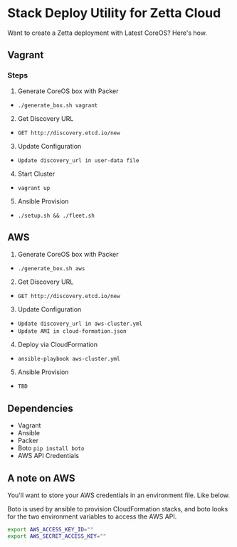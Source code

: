 # Stack Deploy Utility for Zetta Cloud

Want to create a Zetta deployment with Latest CoreOS? Here's how.

## Vagrant

### Steps

1. Generate CoreOS box with Packer
  - `./generate_box.sh vagrant`
2. Get Discovery URL
  - `GET http://discovery.etcd.io/new`
3. Update Configuration
  - `Update discovery_url in user-data file`
4. Start Cluster
  - `vagrant up`
5. Ansible Provision
  - `./setup.sh && ./fleet.sh`

## AWS

1. Generate CoreOS box with Packer
  - `./generate_box.sh aws`
2. Get Discovery URL
  - `GET http://discovery.etcd.io/new`
3. Update Configuration
  - `Update discovery_url in aws-cluster.yml`
  - `Update AMI in cloud-formation.json`
4. Deploy via CloudFormation
  - `ansible-playbook aws-cluster.yml`
5. Ansible Provision
  - `TBD`

## Dependencies

- Vagrant
- Ansible
- Packer
- Boto `pip install boto`
- AWS API Credentials

## A note on AWS

You'll want to store your AWS credentials in an environment file. Like below. 

Boto is used by ansible to provision CloudFormation stacks, and boto looks for the two environment variables to access the AWS API.

```bash
export AWS_ACCESS_KEY_ID=""
export AWS_SECRET_ACCESS_KEY=""
```
